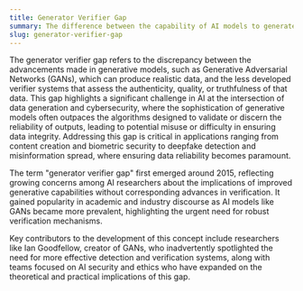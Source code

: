 ```yaml
---
title: Generator Verifier Gap
summary: The difference between the capability of AI models to generate data and the ability to verify its authenticity or accuracy.
slug: generator-verifier-gap
---
```


The generator verifier gap refers to the discrepancy between the advancements made in generative models, such as Generative Adversarial Networks (GANs), which can produce realistic data, and the less developed verifier systems that assess the authenticity, quality, or truthfulness of that data. This gap highlights a significant challenge in AI at the intersection of data generation and cybersecurity, where the sophistication of generative models often outpaces the algorithms designed to validate or discern the reliability of outputs, leading to potential misuse or difficulty in ensuring data integrity. Addressing this gap is critical in applications ranging from content creation and biometric security to deepfake detection and misinformation spread, where ensuring data reliability becomes paramount.

The term "generator verifier gap" first emerged around 2015, reflecting growing concerns among AI researchers about the implications of improved generative capabilities without corresponding advances in verification. It gained popularity in academic and industry discourse as AI models like GANs became more prevalent, highlighting the urgent need for robust verification mechanisms.

Key contributors to the development of this concept include researchers like Ian Goodfellow, creator of GANs, who inadvertently spotlighted the need for more effective detection and verification systems, along with teams focused on AI security and ethics who have expanded on the theoretical and practical implications of this gap.